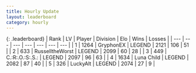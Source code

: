 ```yaml
---
title: Hourly Update
layout: leaderboard
category: hourly
---
```


{: .leaderboard}
| Rank | LV | Player | Division | Elo | Wins | Losses |
| --- | --- | --- | --- | --- | --- | --- |
| <span data-change="0">1</span> | 1264 | <span title="ID: 315148">GryphonEX</span> | LEGEND | <span data-change="0">2121</span> | <span data-change="0">106</span> | <span data-change="0">51</span> |
| <span data-change="0">2</span> | 633 | <span title="ID: 388751">RusselltheWorst</span> | LEGEND | <span data-change="0">2099</span> | <span data-change="0">60</span> | <span data-change="0">28</span> |
| <span data-change="0">3</span> | 449 | <span title="ID: 451068">C.:R:.O.:S:.S.:</span> | LEGEND | <span data-change="0">2097</span> | <span data-change="0">96</span> | <span data-change="0">63</span> |
| <span data-change="0">4</span> | 1634 | <span title="ID: 164871">Luna Child</span> | LEGEND | <span data-change="0">2082</span> | <span data-change="0">87</span> | <span data-change="0">40</span> |
| <span data-change="1">5</span> | 326 | <span title="ID: 512212">LuckyAlt</span> | LEGEND | <span data-change="0">2074</span> | <span data-change="0">27</span> | <span data-change="0">9</span> |